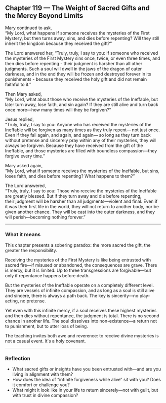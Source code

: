## Chapter 119 — The Weight of Sacred Gifts and the Mercy Beyond Limits

Mary continued to ask,  
“My Lord, what happens if someone receives the mysteries of the First Mystery, but then turns away, sins, and dies before repenting? Will they still inherit the kingdom because they received the gift?”

The Lord answered her, “Truly, truly, I say to you: If someone who received the mysteries of the First Mystery sins once, twice, or even three times, and then dies before repenting - their judgment is harsher than all other judgments.
Such a soul will dwell in the jaws of the dragon of outer darkness, and in the end they will be frozen and destroyed forever in its punishments - because they received the holy gift and did not remain faithful to it.”

Then Mary asked,  
“My Lord, what about those who receive the mysteries of the Ineffable, but later turn away, lose faith, and sin again? If they are still alive and turn back once more—how many times will they be forgiven?”

Jesus replied,  
“Truly, truly, I say to you: Anyone who has received the mysteries of the Ineffable will be forgiven as many times as they truly repent— not just once. Even if they fall again, and again, and again— so long as they turn back without pretense and sincerely pray within any of their mysteries, they will always be forgiven. Because they have received from the gift of the Ineffable, and those mysteries are filled with boundless compassion—they forgive every time.”

Mary asked again,  
“My Lord, what if someone receives the mysteries of the Ineffable, but sins, loses faith, and dies before repenting? What happens to them?”

The Lord answered,  
“Truly, truly, I say to you: Those who receive the mysteries of the Ineffable are greatly blessed. But if they turn away and die before repenting,  
their judgment will be harsher than all judgments—violent and final. Even if it was their first life in the world, they will not return to another body, nor be given another chance. They will be cast into the outer darkness, and they will perish—becoming nothing forever.”

---

### What it means

This chapter presents a sobering paradox: the more sacred the gift, the greater the responsibility.

Receiving the mysteries of the First Mystery is like being entrusted with sacred fire—if misused or abandoned, the consequences are grave. There is mercy, but it is limited. Up to three transgressions are forgivable—but only if repentance happens before death.

But the mysteries of the Ineffable operate on a completely different level. They are vessels of infinite compassion, and as long as a soul is still alive and sincere, there is always a path back. The key is sincerity—no play-acting, no pretense.

Yet even with this infinite mercy, if a soul receives these highest mysteries and then dies without repentance, the judgment is total. There is no second chance in another life. The soul dissolves into non-existence—a return not to punishment, but to utter loss of being.

The teaching invites both awe and reverence: to receive divine mysteries is not a casual event. It's a holy covenant.

---

### Reflection

* What sacred gifts or insights have you been entrusted with—and are you living in alignment with them?
* How does the idea of “infinite forgiveness while alive” sit with you? Does it comfort or challenge you?
* What might it look like in your life to return sincerely—not with guilt, but with trust in divine compassion?
